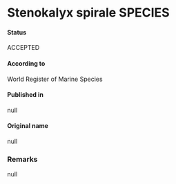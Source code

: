 Stenokalyx spirale SPECIES
=======

#### Status
ACCEPTED

#### According to
World Register of Marine Species

#### Published in
null

#### Original name
null

### Remarks
null